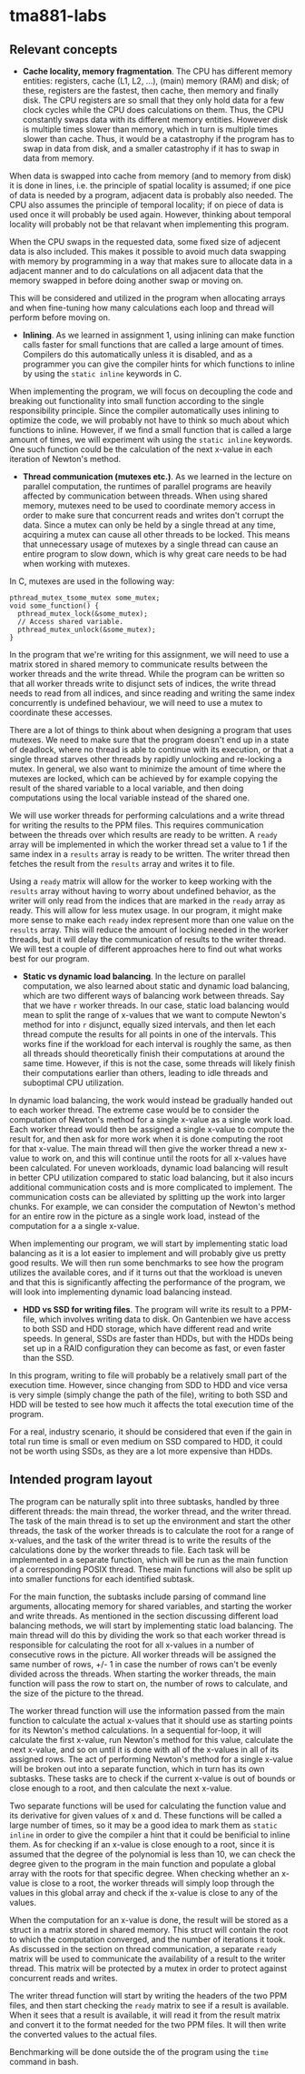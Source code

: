 # tma881-labs

<!-- For highest grade: After reading the report thoroughly twice, the implementation ideas become clear. -->

## Relevant concepts

<!-- For highest grade:
    - Lists at least four additional concepts from the lecture that hypothetically impact the implementation.
    - Revisits for each concept how it can be accessed in C–code and how it manifests itself in hardware.
    - Provides a clear cut hypothesis for how the concept could impact the implementation. -->

- **Cache locality, memory fragmentation**. The CPU has different memory entities: registers, cache (L1, L2, ...), (main) memory (RAM) and disk; of these, registers are the fastest, then cache, then memory and finally disk. The CPU registers are so small that they only hold data for a few clock cycles while the CPU does calculations on them. Thus, the CPU constantly swaps data with its different memory entities. However disk is multiple times slower than memory, which in turn is multiple times slower than cache. Thus, it would be a catastrophy if the program has to swap in data from disk, and a smaller catastrophy if it has to swap in data from memory.

When data is swapped into cache from memory (and to memory from disk) it is done in lines, i.e. the principle of spatial locality is assumed; if one pice of data is needed by a program, adjacent data is probably also needed. The CPU also assumes the principle of temporal locality; if on piece of data is used once it will probably be used again. However, thinking about temporal locality will probably not be that relavant when implementing this program.
    
When the CPU swaps in the requested data, some fixed size of adjecent data is also included. This makes it possible to avoid much data swapping with memory by programming in a way that makes sure to allocate data in a adjacent manner and to do calculations on all adjacent data that the memory swapped in before doing another swap or moving on.

This will be considered and utilized in the program when allocating arrays and when fine-tuning how many calculations each loop and thread will perform before moving on. 

- **Inlining**. As we learned in assignment 1, using inlining can make function calls faster for small functions that are called a large amount of times. Compilers do this automatically unless it is disabled, and as a programmer you can give the compiler hints for which functions to inline by using the `static inline` keywords in C. 

When implementing the program, we will focus on decoupling the code and breaking out functionality into small function according to the single responsibility principle. Since the compiler automatically uses inlining to optimize the code, we will probably not have to think so much about which functions to inline. However, if we find a small function that is called a large amount of times, we will experiment wih using the `static inline` keywords. One such function could be the calculation of the next x-value in each iteration of Newton's method.

- **Thread communication (mutexes etc.)**. As we learned in the lecture on parallel computation, the runtimes of parallel programs are heavily affected by communication between threads. When using shared memory, mutexes need to be used to coordinate memory access in order to make sure that concurrent reads and writes don't corrupt the data. Since a mutex can only be held by a single thread at any time, acquiring a mutex can cause all other threads to be locked. This means that unnecessary usage of mutexes by a single thread can cause an entire program to slow down, which is why great care needs to be had when working with mutexes.

In C, mutexes are used in the following way:

```
pthread_mutex_tsome_mutex some_mutex;
void some_function() {
  pthread_mutex_lock(&some_mutex);
  // Access shared variable.
  pthread_mutex_unlock(&some_mutex);
}
```

In the program that we're writing for this assignment, we will need to use a matrix stored in shared memory to communicate results between the worker threads and the write thread. While the program can be written so that all worker threads write to disjunct sets of indices, the write thread needs to read from all indices, and since reading and writing the same index concurrently is undefined behaviour, we will need to use a mutex to coordinate these accesses.

There are a lot of things to think about when designing a program that uses mutexes. We need to make sure that the program doesn't end up in a state of deadlock, where no thread is able to continue with its execution, or that a single thread starves other threads by rapidly unlocking and re-locking a mutex. In general, we also want to minimize the amount of time where the mutexes are locked, which can be achieved by for example copying the result of the shared variable to a local variable, and then doing computations using the local variable instead of the shared one.

We will use worker threads for performing calculations and a write thread for writing the results to the PPM files. This requires communication between the threads over which results are ready to be written. A `ready` array will be implemented in which the worker thread set a value to 1 if the same index in a `results` array is ready to be written. The writer thread then fetches the result from the `results` array and writes it to file.

Using a `ready` matrix will allow for the worker to keep working with the `results` array without having to worry about undefined behavior, as the writer will only read from the indices that are marked in the `ready` array as ready. This will allow for less mutex usage. In our program, it might make more sense to make each `ready` index represent more than one value on the `results` array. This will reduce the amount of locking needed in the worker threads, but it will delay the communication of results to the writer thread. We will test a couple of different approaches here to find out what works best for our program.

- **Static vs dynamic load balancing**. In the lecture on parallel computation, we also learned about static and dynamic load balancing, which are two different ways of balancing work between threads. Say that we have `r` worker threads. In our case, static load balancing would mean to split the range of x-values that we want to compute Newton's method for into `r` disjunct, equally sized intervals, and then let each thread compute the results for all points in one of the intervals. This works fine if the workload for each interval is roughly the same, as then all threads should theoretically finish their computations at around the same time. However, if this is not the case, some threads will likely finish their computations earlier than others, leading to idle threads and suboptimal CPU utilization.

In dynamic load balancing, the work would instead be gradually handed out to each worker thread. The extreme case would be to consider the computation of Newton's method for a single x-value as a single work load. Each worker thread would then be assigned a single x-value to compute the result for, and then ask for more work when it is done computing the root for that x-value. The main thread will then give the worker thread a new x-value to work on, and this will continue until the roots for all x-values have been calculated. For uneven workloads, dynamic load balancing will result in better CPU utilization compared to static load balancing, but it also incurs additional communication costs and is more complicated to implement. The communication costs can be alleviated by splitting up the work into larger chunks. For example, we can consider the computation of Newton's method for an entire row in the picture as a single work load, instead of the computation for a a single x-value.

When implementing our program, we will start by implementing static load balancing as it is a lot easier to implement and will probably give us pretty good results. We will then run some benchmarks to see how the program utilizes the available cores, and if it turns out that the workload is uneven and that this is significantly affecting the performance of the program, we will look into implementing dynamic load balancing instead.

- **HDD vs SSD for writing files**. The program will write its result to a PPM-file, which involves writing data to disk. On Gantenbien we have access to both SSD and HDD storage, which have different read and write speeds. In general, SSDs are faster than HDDs, but with the HDDs being set up in a RAID configuration they can become as fast, or even faster than the SSD. 

In this program, writing to file will probably be a relatively small part of the execution time. However, since changing from SDD to HDD and vice versa is very simple (simply change the path of the file), writing to both SSD and HDD will be tested to see how much it affects the total execution time of the program.

For a real, industry scenario, it should be considered that even if the gain in total run time is small or even medium on SSD compared to HDD, it could not be worth using SSDs, as they are a lot more expensive than HDDs.

## Intended program layout

<!-- For highest grade:
    - After reading the program layout thoroughly twice, the program’s envisioned structure becomes clear.
    - The discussed subtask can probably be implemented in few tens of lines each. -->

<!--
- Main thread
    - Parse command line arguments
    - Allocate memory for shared variables
    - Start writer thread 
    - Split up problem into subtasks
        - Work is split up into rows, each thread gets a number of rows to compute
    - Start one worker thread for each subtask
        - Picture size, row to start on and number of rows to compute will be sent to each thread
- Worker thread
    - Loop through the points in each assigned row, use picture size to calculate x-values
        - Find root using Newtons method 
            - Check if x is out of bounds
            - Check if x is close enough to a root
            - Calculate next x (`x_{k+1} = x_k - f(x_k) / f'(x_k)`)
        - Communicate result (root and number of iterations) to writer thread
            - Results are stored in a matrix, with a result struct containing found root and number of iterations for each x-value
            - A separate array is used for communicating to the writer thread when there are results to fetch, this array is protected by a mutex
            - We will experiment with different ways of telling the writer thread that a result is available
                - Can be done for each x-value, for each row, or for a whole segment
- Writer thread
    - Check for available results
    - For each result:
        - Convert root result to RGB values needed for the PPM files
        - Convert iteration number result to RGB values needed for the PPM files
        - Write root result to root picture, `newton_attractors_xD.ppm`
        - Write iterations result to iterations picture, `newton_convergence_xD.ppm`
-->

The program can be naturally split into three subtasks, handled by three different threads: the main thread, the worker thread, and the writer thread. The task of the main thread is to set up the environment and start the other threads, the task of the worker threads is to calculate the root for a range of x-values, and the task of the writer thread is to write the results of the calculations done by the worker threads to file. Each task will be implemented in a separate function, which will be run as the main function of a corresponding POSIX thread. These main functions will also be split up into smaller functions for each identified subtask.

For the main function, the subtasks include parsing of command line arguments, allocating memory for shared variables, and starting the worker and write threads. As mentioned in the section discussing different load balancing methods, we will start by implementing static load balancing. The main thread will do this by dividing the work so that each worker thread is responsible for calculating the root for all x-values in a number of consecutive rows in the picture. All worker threads will be assigned the same number of rows, +/- 1 in case the number of rows can't be evenly divided across the threads. When starting the worker threads, the main function will pass the row to start on, the number of rows to calculate, and the size of the picture to the thread.

The worker thread function will use the information passed from the main function to calculate the actual x-values that it should use as starting points for its Newton's method calculations. In a sequential for-loop, it will calculate the first x-value, run Newton's method for this value, calculate the next x-value, and so on until it is done with all of the x-values in all of its assigned rows. The act of performing Newton's method for a single x-value will be broken out into a separate function, which in turn has its own subtasks. These tasks are to check if the current x-value is out of bounds or close enough to a root, and then calculate the next x-value.

Two separate functions will be used for calculating the function value and its derivative for given values of x and d. These functions will be called a large number of times, so it may be a good idea to mark them as `static inline` in order to give the compiler a hint that it could be benificial to inline them. As for checking if an x-value is close enough to a root, since it is assumed that the degree of the polynomial is less than 10, we can check the degree given to the program in the main function and populate a global array with the roots for that specific degree. When checking whether an x-value is close to a root, the worker threads will simply loop through the values in this global array and check if the x-value is close to any of the values.

When the computation for an x-value is done, the result will be stored as a struct in a matrix stored in shared memory. This struct will contain the root to which the computation converged, and the number of iterations it took. As discussed in the section on thread communication, a separate `ready` matrix will be used to communicate the availability of a result to the writer thread. This matrix will be protected by a mutex in order to protect against concurrent reads and writes.

The writer thread function will start by writing the headers of the two PPM files, and then start checking the `ready` matrix to see if a result is available. When it sees that a result is available, it will read it from the result matrix and convert it to the format needed for the two PPM files. It will then write the converted values to the actual files.

Benchmarking will be done outside the of the program using the `time` command in bash.
